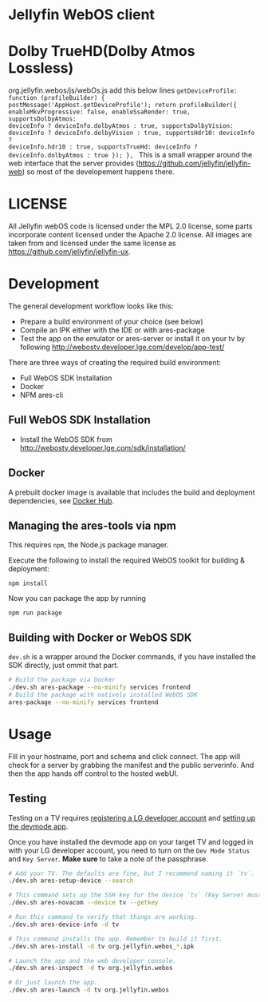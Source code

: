 
# Jellyfin WebOS client

# Dolby TrueHD(Dolby Atmos Lossless)
org.jellyfin.webos/js/webOs.js
add this below lines
<code>getDeviceProfile: function (profileBuilder) {
                postMessage('AppHost.getDeviceProfile');
                return profileBuilder({
                    enableMkvProgressive: false,
                    enableSsaRender: true,
                    supportsDolbyAtmos: deviceInfo ? deviceInfo.dolbyAtmos : true,
                    supportsDolbyVision: deviceInfo ? deviceInfo.dolbyVision : true,
                    supportsHdr10: deviceInfo ? deviceInfo.hdr10 : true,
                    supportsTrueHd: deviceInfo ? deviceInfo.dolbyAtmos : true
                });
            },
</code>
This is a small wrapper around the web interface that the server provides (https://github.com/jellyfin/jellyfin-web) so most of the developement happens there.

# LICENSE
All Jellyfin webOS code is licensed under the MPL 2.0 license, some parts incorporate content licensed under the Apache 2.0 license. All images are taken from and licensed under the same license as https://github.com/jellyfin/jellyfin-ux.

# Development

The general development workflow looks like this:

- Prepare a build environment of your choice (see below)
- Compile an IPK either with the IDE or with ares-package
- Test the app on the emulator or ares-server or install it on your tv by following http://webostv.developer.lge.com/develop/app-test/

There are three ways of creating the required build environment:

- Full WebOS SDK Installation
- Docker
- NPM ares-cli

## Full WebOS SDK Installation

- Install the WebOS SDK from http://webostv.developer.lge.com/sdk/installation/

## Docker

A prebuilt docker image is available that includes the build and deployment dependencies, see [Docker Hub](https://ghcr.io/oddstr13/docker-tizen-webos-sdk).

## Managing the ares-tools via npm

This requires `npm`, the Node.js package manager.

Execute the following to install the required WebOS toolkit for building & deployment:

`npm install`

Now you can package the app by running

`npm run package`

## Building with Docker or WebOS SDK

`dev.sh` is a wrapper around the Docker commands, if you have installed the SDK directly, just ommit that part.

```sh
# Build the package via Docker
./dev.sh ares-package --no-minify services frontend
# Build the package with natively installed WebOS SDK
ares-package --no-minify services frontend
```

# Usage
Fill in your hostname, port and schema and click connect. The app will check for a server by grabbing the manifest and the public serverinfo.
And then the app hands off control to the hosted webUI.


## Testing
Testing on a TV requires [registering a LG developer account](https://webostv.developer.lge.com/develop/app-test/preparing-account/) and [setting up the devmode app](https://webostv.developer.lge.com/develop/app-test/using-devmode-app/).

Once you have installed the devmode app on your target TV and logged in with your LG developer account, you need to turn on the `Dev Mode Status` and `Key Server`.
**Make sure** to take a note of the passphrase.

```sh
# Add your TV. The defaults are fine, but I recommend naming it `tv`.
./dev.sh ares-setup-device --search

# This command sets up the SSH key for the device `tv` (Key Server must be running)
./dev.sh ares-novacom --device tv --getkey

# Run this command to verify that things are working.
./dev.sh ares-device-info -d tv

# This command installs the app. Remember to build it first.
./dev.sh ares-install -d tv org.jellyfin.webos_*.ipk

# Launch the app and the web developer console.
./dev.sh ares-inspect -d tv org.jellyfin.webos

# Or just launch the app.
./dev.sh ares-launch -d tv org.jellyfin.webos
```
